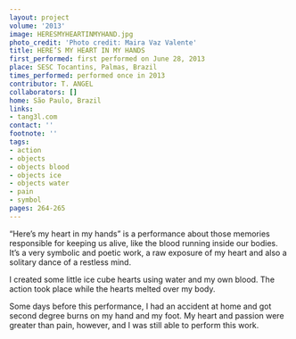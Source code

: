 ```yaml
---
layout: project
volume: '2013'
image: HERESMYHEARTINMYHAND.jpg
photo_credit: 'Photo credit: Maira Vaz Valente'
title: HERE’S MY HEART IN MY HANDS
first_performed: first performed on June 28, 2013
place: SESC Tocantins, Palmas, Brazil
times_performed: performed once in 2013
contributor: T. ANGEL
collaborators: []
home: São Paulo, Brazil
links:
- tang3l.com
contact: ''
footnote: ''
tags:
- action
- objects
- objects blood
- objects ice
- objects water
- pain
- symbol
pages: 264-265
---
```


“Here’s my heart in my hands” is a performance about those memories responsible for keeping us alive, like the blood running inside our bodies. It’s a very symbolic and poetic work, a raw exposure of my heart and also a solitary dance of a restless mind.

I created some little ice cube hearts using water and my own blood. The action took place while the hearts melted over my body.

Some days before this performance, I had an accident at home and got second degree burns on my hand and my foot. My heart and passion were greater than pain, however, and I was still able to perform this work.
